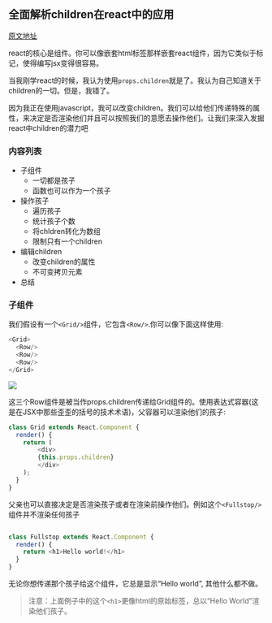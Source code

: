 
## 全面解析children在react中的应用

[原文地址](http://mxstbr.blog/2017/02/react-children-deepdive/)

react的核心是组件。你可以像嵌套html标签那样嵌套react组件，因为它类似于标记，使得编写jsx变得很容易。

当我刚学react的时候，我认为使用<code>props.children</code>就是了。我认为自己知道关于children的一切。但是，我错了。

因为我正在使用javascript，我可以改变children。我们可以给他们传递特殊的属性，来决定是否渲染他们并且可以按照我们的意愿去操作他们。让我们来深入发掘react中children的潜力吧

### 内容列表

+ 子组件
  + 一切都是孩子
  + 函数也可以作为一个孩子
+ 操作孩子
  + 遍历孩子
  + 统计孩子个数
  + 将chldren转化为数组
  + 限制只有一个children
+ 编辑children
  + 改变children的属性
  + 不可变拷贝元素
+ 总结

### 子组件

我们假设有一个<code><Grid\/></code>组件，它包含<code><Row\/></code>.你可以像下面这样使用:
```javascript
<Grid>
  <Row/>
  <Row/>
  <Row/>
</Grid>

```

![](http://mxstbr.blog/img/react-children-grid-row.png)


这三个Row组件是被当作props.children传递给Grid组件的。使用表达式容器(这是在JSX中那些歪歪的括号的技术术语)，父容器可以渲染他们的孩子:
```javascript
class Grid extends React.Component {
  render() {
    return (
        <div>
        {this.props.children}
        </div>
    );
  }
}
```


父亲也可以直接决定是否渲染孩子或者在渲染前操作他们。例如这个<code><Fullstop\/></code>组件并不渲染任何孩子

```javascript

class Fullstop extends React.Component {
  render() {
    return <h1>Hello world!</h1>
  }
}

```
无论你想传递那个孩子给这个组件，它总是显示“Hello world”, 其他什么都不做。
> 注意：上面例子中的这个<code>\<h1></code>更像html的原始标签，总以“Hello World”渲染他们孩子。
